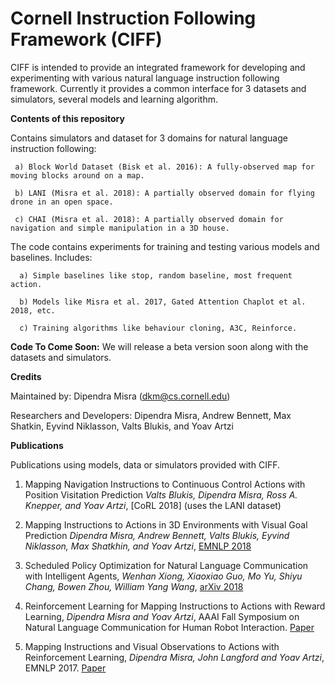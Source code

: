 # Cornell Instruction Following Framework (CIFF)

CIFF is intended to provide an integrated framework for developing and experimenting with various natural language instruction following framework. Currently it provides a common interface for 3 datasets and simulators, several models and learning algorithm.

**Contents of this repository**

Contains simulators and dataset for 3 domains for natural language instruction following: 

     a) Block World Dataset (Bisk et al. 2016): A fully-observed map for moving blocks around on a map.

     b) LANI (Misra et al. 2018): A partially observed domain for flying drone in an open space.

     c) CHAI (Misra et al. 2018): A partially observed domain for navigation and simple manipulation in a 3D house.

The code contains experiments for training and testing various models and baselines. Includes:

      a) Simple baselines like stop, random baseline, most frequent action.

      b) Models like Misra et al. 2017, Gated Attention Chaplot et al. 2018, etc.
        
      c) Training algorithms like behaviour cloning, A3C, Reinforce.

**Code To Come Soon:** We will release a beta version soon along with the datasets and simulators.

**Credits**

Maintained by: Dipendra Misra (dkm@cs.cornell.edu)

Researchers and Developers: Dipendra Misra, Andrew Bennett, Max Shatkin, Eyvind Niklasson, Valts Blukis, and Yoav Artzi

**Publications**

Publications using models, data or simulators provided with CIFF.

1) Mapping Navigation Instructions to Continuous Control Actions with Position Visitation Prediction *Valts Blukis, Dipendra Misra, Ross A. Knepper, and Yoav Artzi*, [CoRL 2018]  (uses the LANI dataset)

2) Mapping Instructions to Actions in 3D Environments with Visual Goal Prediction *Dipendra Misra, Andrew Bennett, Valts Blukis, Eyvind Niklasson, Max Shatkhin, and Yoav Artzi*, [EMNLP 2018](https://arxiv.org/abs/1809.00786)

3) Scheduled Policy Optimization for Natural Language Communication with Intelligent Agents, *Wenhan Xiong, Xiaoxiao Guo, Mo Yu, Shiyu Chang, Bowen Zhou, William Yang Wang*, [arXiv 2018](https://arxiv.org/abs/1806.06187)

4) Reinforcement Learning for Mapping Instructions to Actions with Reward Learning, *Dipendra Misra and Yoav Artzi*, AAAI Fall Symposium on Natural Language Communication for Human Robot Interaction. [Paper](http://www.ttic.edu/nchrc/papers/19.pdf)

5) Mapping Instructions and Visual Observations to Actions with Reinforcement Learning, *Dipendra Misra, John Langford and Yoav Artzi*, EMNLP 2017. [Paper](http://www.cs.cornell.edu/~dkm/papers/mla-emnlp.2017.pdf)

